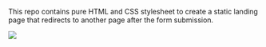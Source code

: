 This repo contains pure HTML and CSS stylesheet to create a static landing page that redirects to another page after the form submission.

![](/capstoneGig.gif)
